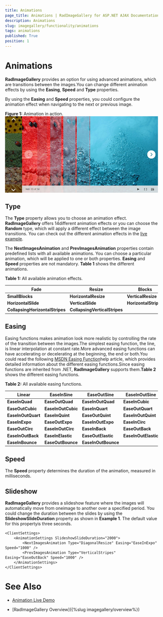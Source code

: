 ```yaml
---
title: Animations
page_title: Animations | RadImageGallery for ASP.NET AJAX Documentation
description: Animations
slug: imagegallery/functionality/animations
tags: animations
published: True
position: 1
---
```


# Animations



**RadImageGallery** provides an option for using advanced animations, which are transitions between the images.You can change different animation effects by using the **Easing**, **Speed** and **Type** properties.

By using the **Easing** and **Speed** properties, you could configure the animation effect when navigating to the next or previous image.

**Figure 1:** Animation in action.
![image-gallery-animations](images/image-gallery-animations.jpg)

## Type

The **Type** property allows you to choose an animation effect. **RadImageGallery** offers 14different animation effects or you can choose the **Random** type, which will apply a different effect between the image transitions. You can check out the different animation effects in the [live example](http://demos.telerik.com/aspnet-ajax/image-gallery/examples/functionality/animations/defaultcs.aspx).

The **NextImagesAnimation** and **PrevImagesAnimation** properties contain predefined lists with all available animations. You can choose a particular animation, which will be applied to one or both properties. **Easing** and **Speed** properties are not mandatory. **Table 1** shows the different animations.

**Table 1:** All available animation effects.


|  **Fade**  |  **Resize**  |  **Blocks**  |  **BigBlocks**  |
| ------ | ------ | ------ | ------ |
| **SmallBlocks** | **HorizontalResize** | **VerticalResize** | **DiagonalResize** |
| **HorizontalSlide** | **VerticalSlide** | **HorizontalStripes** | **VerticalStripes** |
| **CollapsingHorizontalStripes** | **CollapsingVerticalStripes** |||

## Easing

Easing functions makes animation look more realistic by controlling the rate of the transition between the images.The simplest easing function, the line, is linear interpolation at constant rate.More advanced easing functions can have accelerating or decelerating at the beginning, the end or both.You could read the following [MSDN Easing Function](http://msdn.microsoft.com/en-us/library/ee308751%28v=vs.110%29.aspx)help article, which provides detailed information about the different easing functions.Since easing functions are inherited from .NET, **RadImageGallery** supports them.**Table 2** shows the different easing functions.

**Table 2:** All available easing functions.


|  **Linear**  |  **EaseInSine**  |  **EaseOutSine**  |  **EaseInOutSine**  |
| ------ | ------ | ------ | ------ |
| **EaseInQuad** | **EaseOutQuad** | **EaseInOutQuad** | **EaseInCubic** |
| **EaseOutCubic** | **EaseInOutCubic** | **EaseInQuart** | **EaseOutQuart** |
| **EaseInOutQuart** | **EaseInQuint** | **EaseOutQuint** | **EaseInOutQuint** |
| **EaseInExpo** | **EaseOutExpo** | **EaseInOutExpo** | **EaseInCirc** |
| **EaseOutCirc** | **EaseInOutCirc** | **EaseInBack** | **EaseOutBack** |
| **EaseInOutBack** | **EaseInElastic** | **EaseOutElastic** | **EaseInOutElastic** |
| **EaseInBounce** | **EaseOutBounce** | **EaseInOutBounce** ||

## Speed

The **Speed** property determines the duration of the animation, measured in milliseconds.

## Slideshow

**RadImageGallery** provides a slideshow feature where the images will automatically move from oneimage to another over a specified period. You could change the duration between the slides by using the **SlideshowSlideDuration** property as shown in **Example 1**. The default value for this propertyis three seconds.

````ASPNET
<ClientSettings>
	<AnimationSettings SlideshowSlideDuration="2000">
		<NextImagesAnimation Type="DiagonalResize" Easing="EaseInExpo" Speed="1000" /> 
		<PrevImagesAnimation Type="VerticalStripes" Easing="EaseOutBack" Speed="1000" />
	</AnimationSettings>
</ClientSettings>
````



# See Also

 * [Animation Live Demo](http://demos.telerik.com/aspnet-ajax/image-gallery/examples/functionality/animations/defaultcs.aspx)

 * [RadImageGallery Overview]({%slug imagegallery/overview%})
